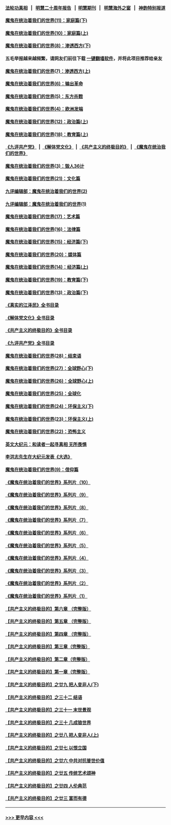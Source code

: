 #### [法轮功真相](https://github.com/gfw-breaker/truth/blob/master/README.md?t=0) &nbsp;&nbsp;|&nbsp;&nbsp; [明慧二十周年报告](https://github.com/gfw-breaker/mh-reports/blob/master/README.md?t=0) &nbsp;&nbsp;|&nbsp;&nbsp;[明慧期刊](https://github.com/gfw-breaker/mh-qikan) &nbsp;&nbsp;|&nbsp;&nbsp; [明慧海外之窗](https://github.com/gfw-breaker/mh-news/blob/master/README.md?t=0) &nbsp;&nbsp;|&nbsp;&nbsp; [神韵特别报道](https://github.com/gfw-breaker/mh-news/blob/master/shenyun.md?t=0)
#### [魔鬼在统治着我们的世界(11)：家庭篇(下)](../pages/nsc422/n10440961.md?t=11230501) 
#### [魔鬼在统治着我们的世界(10)：家庭篇(上)](../pages/nsc422/n10435448.md?t=11230501) 
#### [魔鬼在统治着我们的世界(8)：渗透西方(下)](../pages/nsc422/n10429603.md?t=11230501) 
#### 五毛举报越来越频繁，请网友们前往下载 [一键翻墙软件](https://github.com/gfw-breaker/ssr-accounts)，并将此项目推荐给亲友
#### [魔鬼在统治着我们的世界(7)：渗透西方(上)](../pages/nsc422/n10426013.md?t=11230501) 
#### [魔鬼在统治着我们的世界(6)：输出革命](../pages/nsc422/n10421536.md?t=11230501) 
#### [魔鬼在统治着我们的世界(5)：东方杀戮](../pages/nsc422/n10417707.md?t=11230501) 
#### [魔鬼在统治着我们的世界(4)：欧洲发端](../pages/nsc422/n10414890.md?t=11230501) 
#### [魔鬼在统治着我们的世界(12)：政治篇(上)](../pages/nsc422/n10444576.md?t=11230501) 
#### [魔鬼在统治着我们的世界(18)：教育篇(上)](../pages/nsc422/n10526970.md?t=11230501) 
#### [《九评共产党》](https://github.com/begood0513/9ping.md/blob/master/README.md) &nbsp;|&nbsp; [《解体党文化》](../../../../jtdwh.md/blob/master/README.md)  &nbsp;|&nbsp; [《共产主义的终极目的》](../../../../gczydzjmd.md/blob/master/README.md) &nbsp;|&nbsp; [《魔鬼在统治我们的世界》](../../../../mgztzwmdsj.md/blob/master/README.md) 
#### [魔鬼在统治着我们的世界(3)：毁人36计](../pages/nsc422/n10411583.md?t=11230501) 
#### [魔鬼在统治着我们的世界(21)：文化篇](../pages/nsc422/n10597706.md?t=11230501) 
#### [九评编辑部：魔鬼在统治着我们的世界(2)](../pages/nsc422/n10410036.md?t=11230501) 
#### [九评编辑部：魔鬼在统治着我们的世界(1)](../pages/nsc422/n10406825.md?t=11230501) 
#### [魔鬼在统治着我们的世界(17)：艺术篇](../pages/nsc422/n10499093.md?t=11230501) 
#### [魔鬼在统治着我们的世界(16)：法律篇](../pages/nsc422/n10485969.md?t=11230501) 
#### [魔鬼在统治着我们的世界(15)：经济篇(下)](../pages/nsc422/n10469975.md?t=11230501) 
#### [魔鬼在统治着我们的世界(20)：媒体篇](../pages/nsc422/n10586579.md?t=11230501) 
#### [魔鬼在统治着我们的世界(14)：经济篇(上)](../pages/nsc422/n10457370.md?t=11230501) 
#### [魔鬼在统治着我们的世界(19)：教育篇(下)](../pages/nsc422/n10564808.md?t=11230501) 
#### [魔鬼在统治着我们的世界(13)：政治篇(下)](../pages/nsc422/n10448270.md?t=11230501) 
#### [《真实的江泽民》全书目录](../pages/nsc422/n13721399.md?t=11230501) 
#### [《解体党文化》全书目录](../pages/nsc422/n13721157.md?t=11230501) 
#### [《共产主义的终极目的》全书目录](../pages/nsc422/n13721048.md?t=11230501) 
#### [《九评共产党》全书目录](../pages/nsc422/n13708085.md?t=11230501) 
#### [魔鬼在统治着我们的世界(28)：结束语](../pages/nsc422/n10936246.md?t=11230501) 
#### [魔鬼在统治着我们的世界(27)：全球野心(下)](../pages/nsc422/n10928319.md?t=11230501) 
#### [魔鬼在统治着我们的世界(26)：全球野心(上)](../pages/nsc422/n10900318.md?t=11230501) 
#### [魔鬼在统治着我们的世界(25)：全球化](../pages/nsc422/n10788205.md?t=11230501) 
#### [魔鬼在统治着我们的世界(24)：环保主义(下)](../pages/nsc422/n10695307.md?t=11230501) 
#### [魔鬼在统治着我们的世界(23)：环保主义(上)](../pages/nsc422/n10688613.md?t=11230501) 
#### [魔鬼在统治着我们的世界(22)：恐怖主义](../pages/nsc422/n10614727.md?t=11230501) 
#### [英文大纪元：和读者一起寻真相 无所畏惧](../pages/nsc422/n12542027.md?t=11230501) 
#### [李洪志先生在大纪元发表《大选》](../pages/nsc422/n12534746.md?t=11230501) 
#### [魔鬼在统治着我们的世界(9)：信仰篇](../pages/nsc422/n10432159.md?t=11230501) 
#### [《魔鬼在统治着我们的世界》系列片（10）](../pages/nsc422/n12292670.md?t=11230501) 
#### [《魔鬼在统治着我们的世界》系列片（9）](../pages/nsc422/n12290859.md?t=11230501) 
#### [《魔鬼在统治着我们的世界》系列片（8）](../pages/nsc422/n12287445.md?t=11230501) 
#### [《魔鬼在统治着我们的世界》系列片（7）](../pages/nsc422/n12283425.md?t=11230501) 
#### [《魔鬼在统治着我们的世界》系列片（6）](../pages/nsc422/n12282314.md?t=11230501) 
#### [《魔鬼在统治着我们的世界》系列片（5）](../pages/nsc422/n12281419.md?t=11230501) 
#### [《魔鬼在统治着我们的世界》系列片（4）](../pages/nsc422/n12274024.md?t=11230501) 
#### [《魔鬼在统治着我们的世界》系列片（3）](../pages/nsc422/n12271322.md?t=11230501) 
#### [《魔鬼在统治着我们的世界》系列片（2）](../pages/nsc422/n12269049.md?t=11230501) 
#### [《魔鬼在统治着我们的世界》系列片（1）](../pages/nsc422/n12267575.md?t=11230501) 
#### [【共产主义的终极目的】第六章 （完整版）](../pages/nsc422/n11428913.md?t=11230501) 
#### [【共产主义的终极目的】第五章 （完整版）](../pages/nsc422/n11428912.md?t=11230501) 
#### [【共产主义的终极目的】第四章 （完整版）](../pages/nsc422/n11428907.md?t=11230501) 
#### [【共产主义的终极目的】第三章（完整版）](../pages/nsc422/n11428848.md?t=11230501) 
#### [【共产主义的终极目的】第二章（完整版）](../pages/nsc422/n11428831.md?t=11230501) 
#### [【共产主义的终极目的】第一章（完整版）](../pages/nsc422/n11417651.md?t=11230501) 
#### [【共产主义的终极目的】之廿九 把人变非人(下)](../pages/nsc422/n11344140.md?t=11230501) 
#### [【共产主义的终极目的】之三十二 结语](../pages/nsc422/n11360535.md?t=11230501) 
#### [【共产主义的终极目的】之三十一 末世景观](../pages/nsc422/n11351129.md?t=11230501) 
#### [【共产主义的终极目的】之三十 几成狼世界](../pages/nsc422/n11348280.md?t=11230501) 
#### [【共产主义的终极目的】之廿八 把人变非人(上)](../pages/nsc422/n11340492.md?t=11230501) 
#### [【共产主义的终极目的】之廿七 以恨立国](../pages/nsc422/n11336944.md?t=11230501) 
#### [【共产主义的终极目的】之廿六 中共对抗普世价值](../pages/nsc422/n11324785.md?t=11230501) 
#### [【共产主义的终极目的】之廿五 传统艺术颂神](../pages/nsc422/n11296396.md?t=11230501) 
#### [【共产主义的终极目的】之廿四 人伦典范](../pages/nsc422/n11296397.md?t=11230501) 
#### [【共产主义的终极目的】之廿三 富而有德](../pages/nsc422/n11283598.md?t=11230501) 

----
#### [ >>> 更早内容 <<< ](../indexes/nsc422-earlier.md)

